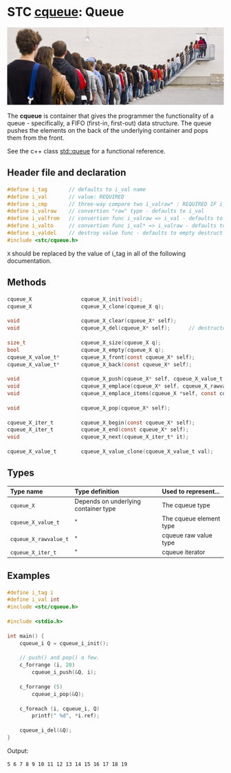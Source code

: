 # STC [cqueue](../include/stc/cqueue.h): Queue
![Queue](pics/queue.jpg)

The **cqueue** is container that gives the programmer the functionality of a queue - specifically, a FIFO (first-in, first-out) data structure. The queue pushes the elements on the back of the underlying container and pops them from the front.

See the c++ class [std::queue](https://en.cppreference.com/w/cpp/container/queue) for a functional reference.

## Header file and declaration
```c
#define i_tag       // defaults to i_val name
#define i_val       // value: REQUIRED
#define i_cmp       // three-way compare two i_valraw* : REQUIRED IF i_valraw is a non-integral type
#define i_valraw    // convertion "raw" type - defaults to i_val
#define i_valfrom   // convertion func i_valraw => i_val - defaults to plain copy
#define i_valto     // convertion func i_val* => i_valraw - defaults to plain copy
#define i_valdel    // destroy value func - defaults to empty destruct
#include <stc/cqueue.h>
```
`X` should be replaced by the value of i_tag in all of the following documentation.


## Methods

```c
cqueue_X                cqueue_X_init(void);
cqueue_X                cqueue_X_clone(cqueue_X q);

void                    cqueue_X_clear(cqueue_X* self);
void                    cqueue_X_del(cqueue_X* self);      // destructor

size_t                  cqueue_X_size(cqueue_X q);
bool                    cqueue_X_empty(cqueue_X q);
cqueue_X_value_t*       cqueue_X_front(const cqueue_X* self);
cqueue_X_value_t*       cqueue_X_back(const cqueue_X* self);

void                    cqueue_X_push(cqueue_X* self, cqueue_X_value_t value);
void                    cqueue_X_emplace(cqueue_X* self, cqueue_X_rawvalue_t raw);
void                    cqueue_X_emplace_items(cqueue_X *self, const cqueue_X_rawvalue_t arr[], size_t n);

void                    cqueue_X_pop(cqueue_X* self);

cqueue_X_iter_t         cqueue_X_begin(const cqueue_X* self);
cqueue_X_iter_t         cqueue_X_end(const cqueue_X* self);
void                    cqueue_X_next(cqueue_X_iter_t* it);

cqueue_X_value_t        cqueue_X_value_clone(cqueue_X_value_t val);
```

## Types

| Type name             | Type definition                        | Used to represent...     |
|:----------------------|:---------------------------------------|:-------------------------|
| `cqueue_X`            | Depends on underlying container type   | The cqueue type          |
| `cqueue_X_value_t`    |                   "                    | The cqueue element type  |
| `cqueue_X_rawvalue_t` |                   "                    | cqueue raw value type    |
| `cqueue_X_iter_t`     |                   "                    | cqueue iterator          |

## Examples
```c
#define i_tag i
#define i_val int
#include <stc/cqueue.h>

#include <stdio.h>

int main() {
    cqueue_i Q = cqueue_i_init();

    // push() and pop() a few.
    c_forrange (i, 20)
        cqueue_i_push(&Q, i);

    c_forrange (5)
        cqueue_i_pop(&Q);

    c_foreach (i, cqueue_i, Q)
        printf(" %d", *i.ref);

    cqueue_i_del(&Q);
}
```
Output:
```
5 6 7 8 9 10 11 12 13 14 15 16 17 18 19
```
